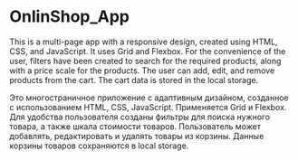 # OnlinShop_App

This is a multi-page app with a responsive design, created using HTML, CSS, and JavaScript.
It uses Grid and Flexbox.
For the convenience of the user, filters have been created to search for the required products, along with a price scale for the products.
The user can add, edit, and remove products from the cart.
The cart data is stored in the local storage.

Это многостраничное приложение c адаптивным дизайном, созданное с использованием HTML, CSS, JavaScript.
Применяется Grid и Flexbox.
Для удобства пользователя созданы фильтры для поиска нужного товара, а также шкала стоимости товаров.
Пользователь может добавлять, редактировать и удалять товары из корзины.
Данные корзины товаров сохраняются в local storage.
